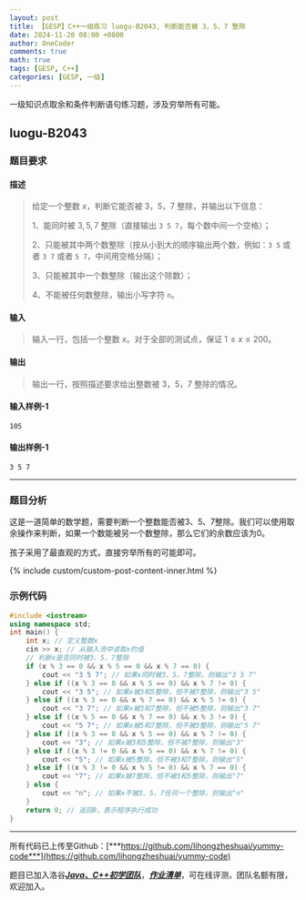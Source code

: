 ```yaml
---
layout: post
title: 【GESP】C++一级练习 luogu-B2043, 判断能否被 3，5，7 整除
date: 2024-11-20 08:00 +0800
author: OneCoder
comments: true
math: true
tags: [GESP, C++]
categories: [GESP, 一级]
---
```

一级知识点取余和条件判断语句练习题，涉及穷举所有可能。

<!--more-->

## luogu-B2043

### 题目要求

#### 描述

>给定一个整数 $x$，判断它能否被 $3$，$5$，$7$ 整除，并输出以下信息：
>
>1、能同时被 $3,5,7$ 整除（直接输出 `3 5 7`，每个数中间一个空格）；
>
>2、只能被其中两个数整除（按从小到大的顺序输出两个数，例如：`3 5` 或者 `3 7` 或者 `5 7`，中间用空格分隔）；
>
>3、只能被其中一个数整除（输出这个除数）；
>
>4、不能被任何数整除，输出小写字符 `n`。

#### 输入

>输入一行，包括一个整数 $x$。对于全部的测试点，保证 $1 \leq x \leq 200$。

#### 输出

>输出一行，按照描述要求给出整数被 $3$，$5$，$7$ 整除的情况。

#### 输入样例-1

```console
105
```

#### 输出样例-1

```console
3 5 7
```

---

### 题目分析

这是一道简单的数学题，需要判断一个整数能否被3、5、7整除。我们可以使用取余操作来判断，如果一个数能被另一个数整除，那么它们的余数应该为0。

孩子采用了最直观的方式，直接穷举所有的可能即可。

{% include custom/custom-post-content-inner.html %}

### 示例代码

```cpp
#include <iostream>
using namespace std;
int main() {
    int x; // 定义整数x
    cin >> x; // 从输入流中读取x的值
    // 判断x是否同时被3、5、7整除
    if (x % 3 == 0 && x % 5 == 0 && x % 7 == 0) {
        cout << "3 5 7"; // 如果x同时被3、5、7整除，则输出"3 5 7"
    } else if ((x % 3 == 0 && x % 5 == 0) && x % 7 != 0) {
        cout << "3 5"; // 如果x被3和5整除，但不被7整除，则输出"3 5"
    } else if ((x % 3 == 0 && x % 7 == 0) && x % 5 != 0) {
        cout << "3 7"; // 如果x被3和7整除，但不被5整除，则输出"3 7"
    } else if ((x % 5 == 0 && x % 7 == 0) && x % 3 != 0) {
        cout << "5 7"; // 如果x被5和7整除，但不被3整除，则输出"5 7"
    } else if ((x % 3 == 0 && x % 5 == 0) && x % 7 != 0) {
        cout << "3"; // 如果x被3和5整除，但不被7整除，则输出"3"
    } else if ((x % 3 != 0 && x % 5 == 0) && x % 7 != 0) {
        cout << "5"; // 如果x被5整除，但不被3和7整除，则输出"5"
    } else if ((x % 3 != 0 && x % 5 != 0) && x % 7 == 0) {
        cout << "7"; // 如果x被7整除，但不被3和5整除，则输出"7"
    } else {
        cout << "n"; // 如果x不被3、5、7任何一个整除，则输出"n"
    }
    return 0; // 返回0，表示程序执行成功
}
```

---

所有代码已上传至Github：[***https://github.com/lihongzheshuai/yummy-code***](https://github.com/lihongzheshuai/yummy-code)

题目已加入洛谷[***Java、C++初学团队***](https://www.luogu.com.cn/team/92228)，[***作业清单***](https://www.luogu.com.cn/team/92228#homework)，可在线评测，团队名额有限，欢迎加入。
